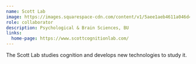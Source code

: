 ```yaml
---
name: Scott Lab
image: https://images.squarespace-cdn.com/content/v1/5aee1aeb4611a046d4fd485c/1527460358719-L0WCSDRZMR5YBKBXT9PG/Untitled.gif?format=2500w
role: collaborator
description: Psychological & Brain Sciences, BU
links:
  home-page: https://www.scottcognitionlab.com/
---
```


The Scott Lab studies cognition and develops new technologies to study it.